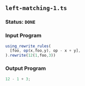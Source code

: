 ## `left-matching-1.ts`

### Status: `DONE`

### Input Program

```typescript
using_rewrite_rules(
  [foo, op(x,foo,y), op - x + y],
).rewrite(12(1,foo,3))
```

### Output Program

```typescript
12 - 1 + 3;
```

